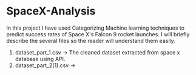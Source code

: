 # SpaceX-Analysis
In this project I have used Categorizing Machine learning techniques to predict success rates of Space X's Falcon 9 rocket launches.
I will briefly describe the several files so the reader will understand them easily.

1. dataset_part_1.csv -> The cleaned dataset extracted from space x database using API.
2. dataset_part_2(1).csv -> 

